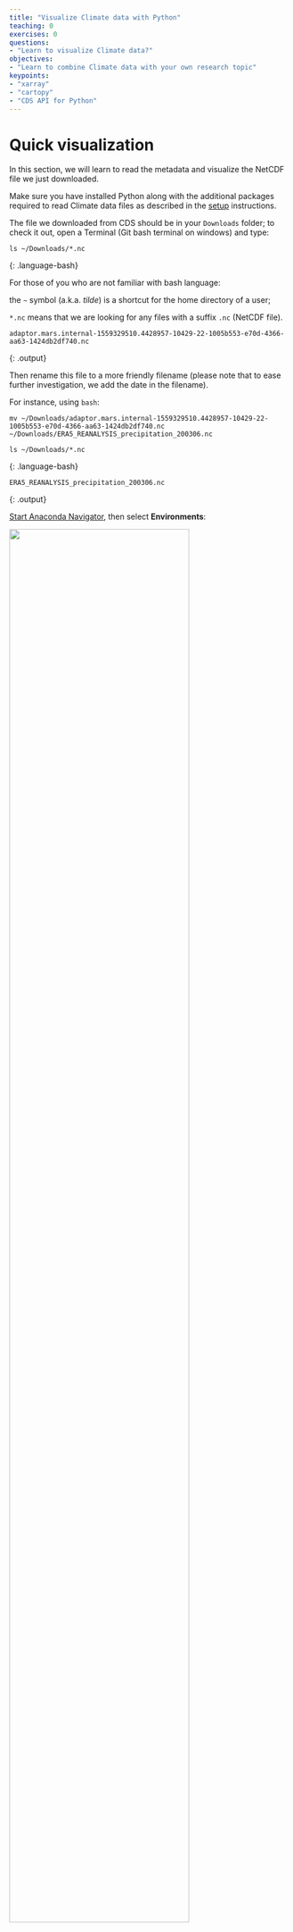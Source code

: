 ```yaml
---
title: "Visualize Climate data with Python"
teaching: 0
exercises: 0
questions:
- "Learn to visualize Climate data?"
objectives:
- "Learn to combine Climate data with your own research topic"
keypoints:
- "xarray"
- "cartopy"
- "CDS API for Python"
---
```



# Quick visualization 

In this section, we will learn to read the metadata and visualize the NetCDF file we just downloaded.

Make sure you have installed Python along with the additional packages required to read Climate 
data files as described in the [setup](../setup) instructions.

The file we downloaded from CDS should be in your `Downloads` folder; to check it out, open a Terminal (Git bash terminal on windows) and type:

~~~
ls ~/Downloads/*.nc
~~~
{: .language-bash}

For those of you who are not familiar with bash language:

the `~` symbol (a.k.a. *tilde*) is a shortcut for the home directory of a user;

`*.nc` means that we are looking for any files with a suffix `.nc` (NetCDF file).

~~~
adaptor.mars.internal-1559329510.4428957-10429-22-1005b553-e70d-4366-aa63-1424db2df740.nc
~~~
{: .output}

Then rename this file to a more friendly filename (please note that to ease further investigation, we add the date in the filename).

For instance, using `bash`:

~~~
mv ~/Downloads/adaptor.mars.internal-1559329510.4428957-10429-22-1005b553-e70d-4366-aa63-1424db2df740.nc ~/Downloads/ERA5_REANALYSIS_precipitation_200306.nc

ls ~/Downloads/*.nc
~~~
{: .language-bash}

~~~
ERA5_REANALYSIS_precipitation_200306.nc
~~~
{: .output}

[Start Anaconda Navigator](https://docs.anaconda.com/anaconda/navigator/getting-started/#navigator-starting-navigator), then select **Environments**:

<img src="../fig/anaconda-navigator-environment.png" width="80%"/>



Select the **esm-python-analysis** environment and either left-click on the triangle/arrow next to it and **Open with Jupyter Notebook**, or go back to the Home tab and click on Launch to open your **Jupyter Notebook** :

<img src="../fig/python3_notebook.png" width="80%"/>

## Get metadata

~~~
import xarray as xr

# the line above is necessary for getting 
# your plot embedded within the notebook
%matplotlib inline

dset = xr.open_dataset("~/Downloads/ERA5_REANALYSIS_precipitation_200306.nc")
print(dset)
~~~
{: .language-python}
	  
Printing `dset` returns `ERA5_REANALYSIS_precipitation_200306.nc` metadata:

~~~
<xarray.Dataset>
Dimensions:    (latitude: 721, longitude: 1440, time: 1)
Coordinates:
  * longitude  (longitude) float32 0.0 0.25 0.5 0.75 ... 359.25 359.5 359.75
  * latitude   (latitude) float32 90.0 89.75 89.5 89.25 ... -89.5 -89.75 -90.0
  * time       (time) datetime64[ns] 2003-06-01
Data variables:
    tp         (time, latitude, longitude) float32 ...
Attributes:
    Conventions:  CF-1.6
    history:      2019-05-31 19:05:13 GMT by grib_to_netcdf-2.10.0: /opt/ecmw...
~~~
{: .output}

We can see that our `dset` object is an `xarray.Dataset`, which when printed shows all the metadata associated with our netCDF data file.

In this case, we are interested in the precipitation variable contained within that xarray Dataset:

~~~
print(dset['tp'])
~~~
{: .language-python}

~~~
<xarray.DataArray 'tp' (time: 1, latitude: 721, longitude: 1440)>
[1038240 values with dtype=float32]
Coordinates:
  * longitude  (longitude) float32 0.0 0.25 0.5 0.75 ... 359.25 359.5 359.75
  * latitude   (latitude) float32 90.0 89.75 89.5 89.25 ... -89.5 -89.75 -90.0
  * time       (time) datetime64[ns] 2003-06-01
Attributes:
    units:      m
    long_name:  Total precipitation
~~~
{: .output}

The [total precipitation](https://confluence.ecmwf.int/display/CKB/ERA5+data+documentation) is in units of "metre of water per day".

## Quick visualization

~~~
dset['tp'].plot()
~~~
{: .language-python}

<img src="../fig/tp_plot.png" />

We can change the [colormap](https://matplotlib.org/users/colormaps.html) and 
adjust the maximum (remember the total precipitation is in metre):

~~~
dset['tp'].plot(cmap='jet', vmax=0.02)
~~~
{: .language-python}

<img src="../fig/tp_plot_jet.png" />

We can see there is a *band* around the equator and areas especially in Asia and South America with a lot of rain. Let's add continents and a projection using cartopy:

~~~
import matplotlib.pyplot as plt
import cartopy.crs as ccrs

fig = plt.figure(figsize=[12,5])

# 111 means 1 row, 1 col and index 1
ax = fig.add_subplot(111, projection=ccrs.PlateCarree(central_longitude=0))

dset['tp'].plot(ax=ax, vmax=0.02, cmap='jet',
                   transform=ccrs.PlateCarree())
ax.coastlines()

plt.show()
~~~
{: .language-python}

<img src="../fig/tp_plot_jet_ccrs.png" />

At this stage, do not bother too much about the [projection](https://scitools.org.uk/cartopy/docs/latest/crs/projections.html) e.g. `ccrs.PlateCarree`. 
We will discuss it in-depth in a follow-up episode.


> ## Retrieve surface air temperature
> 
> From the same product type ([ERA5 single levels Monthly means](https://cds.climate.copernicus.eu/cdsapp#!/dataset/reanalysis-era5-single-levels-monthly-means?tab=form))
> select *2m temperature*. Make sure you rename your file to *ERA5_REANALYSIS_air_temperature_200306.nc*
> 
> - Inspect the metadata of the new retrieved file
> - Visualize the *2m temperature* with Python (using a similar script as for the total precipitation).
>
> > ## Solution with Python
> > ~~~
> > dset = xr.open_dataset("~/Downloads/ERA5_REANALYSIS_air_temperature_200306.nc")
> > print(dset)
> >
> > import matplotlib.pyplot as plt
> > import cartopy.crs as ccrs
> >
> > fig = plt.figure(figsize=[12,5])
> >
> > # 111 means 1 row, 1 col and index 1
> > ax = fig.add_subplot(111, projection=ccrs.PlateCarree(central_longitude=0))
> > 
> > dset['t2m'].plot(ax=ax,  cmap='jet',
> >                    transform=ccrs.PlateCarree())
> > ax.coastlines()
> > 
> > plt.show()
> > ~~~
> > {: .language-python}
> > <img src="../fig/python-t2m.png" width="80%" />
> {: .solution}
>
{: .challenge}


> ## What is 2m temperature?
> We selected [ERA5 monthly averaged data on single levels from 1979 to present](https://cds.climate.copernicus.eu/cdsapp#!/dataset/reanalysis-era5-single-levels-monthly-means?tab=form) so we expected to get surface variables only.	
> In fact, we get all the variables on a single level and usually close to the surface. Here *2m temperature* is computed as 
> the temperature at a reference height (2 metres). This corresponds to the [surface air temperature](https://ane4bf-datap1.s3.eu-west-1.amazonaws.com/wmod8_gcos/s3fs-public/surface_temp_ecv_factsheet_201905.pdf?Yq5rPAs1YJ2iYVCutXWLnG_lTV.pRDb6). 
>
{: .callout}

## Change projection

It is very often convenient to visualize using a different projection than the original data:

~~~
import matplotlib.pyplot as plt
import cartopy.crs as ccrs

fig = plt.figure(figsize=[12,5])

# 111 means 1 row, 1 col and index 1
ax = fig.add_subplot(111, projection = ccrs.Orthographic(central_longitude=20, central_latitude=40))

dset['t2m'].plot(ax=ax,  cmap='jet',
                   transform=ccrs.PlateCarree())
ax.coastlines()

plt.show()
~~~
{: .language-python}

<img src="../fig/python-t2m-ortho.png" width="50%" />

## CMIP5 monthly data on single levels

Let's have a look at CMIP 5 climate data. 

### Retrieve precipitation

We will retrieve precipitation from [CMIP5 monthly data on single levels](https://cds.climate.copernicus.eu/cdsapp#!/dataset/projections-cmip5-monthly-single-levels?tab=form).


As you can see that you have the choice between several models, experiments and ensemble members.


<img src="../fig/CMIP5_models.png" width="60%" />

> ## CMIP5 models
>  CMIP5 (Coupled Model Intercomparison Project Phase 5) had the following objectives:
> - evaluate how realistic the models are in simulating the recent past,
> - provide projections of future climate change on two time scales, near term (out to about 2035) and long term (out to 2100 and beyond), and
> - understand some of the factors responsible for differences in model projections, including quantifying some key feedbacks such as those involving clouds and the carbon cycle. 
>
> 20 climate modeling groups from around the world participated to CMIP5.
> All the datasets are freely available from different repositories. For more information look [here](https://esgf-node.llnl.gov/projects/esgf-llnl/).
{: .callout}

We will choose NorESM1-M (Norwegian Earth System Model 1 - medium resolution) based on the [Norwegian Earth System Model](https://no.wikipedia.org/wiki/NorESM).

Please note that it is very common to analyze several models instead of one to run statistical
analysis.

> ## CMIP5 Ensemble member
>
> Many CMIP5 experiments, the so-called ensemble calculations, were calculated using several initial 
> states, initialisation methods or physics details. Ensemble calculations facilitate quantifying the 
> variability of simulation data concerning a single model.
> 
> In the CMIP5 project, ensemble members are named in the rip-nomenclature, *r* for realization, 
> *i* for initialisation and *p* for physics, followed by an integer, e.g. r1i1p1. 
> For more information look at [Experiments, ensembles, variable names and other centralized properties](https://portal.enes.org/data/enes-model-data/cmip5/datastructure).
>
{: .callout}

Select:
- **Model**: NorESM1-M (NCC, Norway)
- **Experiment**: historical
- **Ensemble**: r1i1p1
- **Period**: 185001-200512

We rename the downloaded filename to `pr_Amon_NorESM1-M_historical_r1i1p1_185001-200512.nc`.

Let's open this NetCDF file and check its metadata:

~~~
dset = xr.open_dataset("~/Downloads/pr_Amon_NorESM1-M_historical_r1i1p1_185001-200512.nc")
print(dset)
~~~
{: .language-python}

~~~
<xarray.Dataset>
Dimensions:    (bnds: 2, lat: 96, lon: 144, time: 1872)
Coordinates:
  * time       (time) object 1850-01-16 12:00:00 ... 2005-12-16 12:00:00
  * lat        (lat) float64 -90.0 -88.11 -86.21 -84.32 ... 86.21 88.11 90.0
  * lon        (lon) float64 0.0 2.5 5.0 7.5 10.0 ... 350.0 352.5 355.0 357.5
Dimensions without coordinates: bnds
Data variables:
    time_bnds  (time, bnds) object ...
    lat_bnds   (lat, bnds) float64 ...
    lon_bnds   (lon, bnds) float64 ...
    pr         (time, lat, lon) float32 ...
Attributes:
    institution:            Norwegian Climate Centre
    institute_id:           NCC
    experiment_id:          historical
    source:                 NorESM1-M 2011  atmosphere: CAM-Oslo (CAM4-Oslo-n...
    model_id:               NorESM1-M
    forcing:                GHG, SA, Oz, Sl, Vl, BC, OC
    parent_experiment_id:   piControl
    parent_experiment_rip:  r1i1p1
    branch_time:            255135.0
    contact:                Please send any requests or bug reports to noresm...
    initialization_method:  1
    physics_version:        1
    tracking_id:            5ccde64e-cfe8-47f6-9de8-9ea1621e7781
    product:                output
    experiment:             historical
    frequency:              mon
    creation_date:          2011-06-01T05:45:35Z
    history:                2011-06-01T05:45:35Z CMOR rewrote data to comply ...
    Conventions:            CF-1.4
    project_id:             CMIP5
    table_id:               Table Amon (27 April 2011) a5a1c518f52ae340313ba0...
    title:                  NorESM1-M model output prepared for CMIP5 historical
    parent_experiment:      pre-industrial control
    modeling_realm:         atmos
    realization:            1
    cmor_version:           2.6.0
~~~
{: .output}

This file contains monthly averaged data from January 1850 to December 2005. 
In CMIP the variable name for precipitation flux is called **pr**, so let's look at the metadata:

~~~
print(dset.pr)
~~~
{: .language-python}

> ## Note
> The notation **dset.pr** is equivalent to **dset['pr']**.
>
{: .callout}

~~~
<xarray.DataArray 'pr' (time: 1872, lat: 96, lon: 144)>
[25878528 values with dtype=float32]
Coordinates:
  * time     (time) object 1850-01-16 12:00:00 ... 2005-12-16 12:00:00
  * lat      (lat) float64 -90.0 -88.11 -86.21 -84.32 ... 84.32 86.21 88.11 90.0
  * lon      (lon) float64 0.0 2.5 5.0 7.5 10.0 ... 350.0 352.5 355.0 357.5
Attributes:
    standard_name:     precipitation_flux
    long_name:         Precipitation
    comment:           at surface; includes both liquid and solid phases from...
    units:             kg m-2 s-1
    original_name:     PRECT
    cell_methods:      time: mean
    cell_measures:     area: areacella
    history:           2011-06-01T05:45:35Z altered by CMOR: Converted type f...
    associated_files:  baseURL: http://cmip-pcmdi.llnl.gov/CMIP5/dataLocation...
~~~
{: .output}

The unit is: **kg m-2 s-1**. We want to convert the units from kg m-2 s-1 to something that we are 
a little more familiar with like mm day-1 or m day-1 (metre per day) that is what we had with ERA5.

To do this, consider that 1 kg of rain water spread over 1 m2 of surface is 1 mm in thickness and 
that there are 86400 seconds in one day. Therefore, 1 kg m-2 s-1 = 86400 mm day-1 or 86.4 m day-1.

So we can go ahead and multiply that array by 86.4 and update the units attribute accordingly:

~~~
dset.pr.data = dset.pr.data * 86.4
dset.pr.attrs['units'] = 'm/day' 
~~~
{: .language-python}

Then we can select the data for June 2003 and plot the precipitation field:

~~~
import matplotlib.pyplot as plt
import cartopy.crs as ccrs

fig = plt.figure(figsize=[12,5])

# 111 means 1 row, 1 col and index 1
ax = fig.add_subplot(111, projection=ccrs.PlateCarree(central_longitude=0))

dset['pr'].sel(time='200306').plot(ax=ax, cmap='jet',
                   transform=ccrs.PlateCarree())
ax.coastlines()

plt.show()
~~~
{: .language-python}

<img src="../fig/CMIP5_pr.png" width="80%" />

To select June 2003, we used xarray select `sel`. This is a very powerful tool with which you can 
specify a particular value you wish to select. You can also add a method such as `nearest` to select
the closest point to a given value. You can even select all the values inside a range (inclusive) with `slice`:

~~~
dset['pr'].sel(time=slice('200306', '200406', 12))
~~~
{: .language-python}

This command first takes the month of June 2003, then *jumps* 12 months and takes the month of June 2004.

~~~
<xarray.DataArray 'pr' (time: 2, lat: 96, lon: 144)>
array([[[2.114823e-05, 2.114823e-05, ..., 2.114823e-05, 2.114823e-05],
        [3.787203e-05, 3.682408e-05, ..., 3.772908e-05, 3.680853e-05],
        ...,
        [7.738324e-04, 8.255294e-04, ..., 7.871171e-04, 8.004216e-04],
        [6.984189e-04, 6.986369e-04, ..., 6.984310e-04, 6.983504e-04]],

       [[1.847185e-04, 1.847185e-04, ..., 1.847185e-04, 1.847185e-04],
        [8.476275e-05, 8.299961e-05, ..., 9.207508e-05, 8.666257e-05],
        ...,
        [4.763984e-04, 4.645830e-04, ..., 5.200990e-04, 4.929897e-04],
        [5.676933e-04, 5.677207e-04, ..., 5.673288e-04, 5.674717e-04]]],
      dtype=float32)
Coordinates:
  * time     (time) object 2003-06-16 00:00:00 2004-06-16 00:00:00
  * lat      (lat) float64 -90.0 -88.11 -86.21 -84.32 ... 84.32 86.21 88.11 90.0
  * lon      (lon) float64 0.0 2.5 5.0 7.5 10.0 ... 350.0 352.5 355.0 357.5
Attributes:
    standard_name:     precipitation_flux
    long_name:         Precipitation
    comment:           at surface; includes both liquid and solid phases from...
    units:             m day-1
    original_name:     PRECT
    cell_methods:      time: mean
    cell_measures:     area: areacella
    history:           2011-06-01T05:45:35Z altered by CMOR: Converted type f...
    associated_files:  baseURL: http://cmip-pcmdi.llnl.gov/CMIP5/dataLocation...
~~~
{: .output}


See [here](http://xarray.pydata.org/en/stable/indexing.html)
for more information.

> ## Remark
> We selected one year (2003) and one month (June) from both ERA5 and CMIP5 but 
> only data from re-analysis (ERA5) corresponds to the actual month of June 2003.
> Data from the climate model (CMIP5 historical) is only "one realization" of a month of June,
> typical of present day conditions, but it cannot be considered as the actual weather at that date.
> To be more realistic, climate data has to be considered over a much longer period of time. For instance,
> we could easily compute (for both ERA5 and CMIP5) the average of the month of June between 1988 and 2018 (spanning 30 years) to
> have a more reliable results. However, as you (may) have noticed, the horizontal resolution of ERA5 (1/4 x 1/4 degrees) is much
> higher than that of the CMIP data (about 2 x 2 degrees) and therefore there is much more variability/details in the re-analysis data than with NorESM.
>
{: .callout}

> ## Plot surface air temperature with CMIP5 (June 2003)
> 
> When searching for [CMIP5 monthly data on single levels](https://cds.climate.copernicus.eu/cdsapp#!/dataset/projections-cmip5-monthly-single-levels?tab=form)
> you will see that you have the choice between several models and ensemble members.
> Select:
> - **Model**: NorESM1-M (NCC, Norway)
> - **Ensemble**: r1i1p1
>
> > ## Solution with Python
> > - Retrieve a new file with *2m temperature*
> > - rename the retrieved file to **tas_Amon_NorESM1-M_historical_r1i1p1_185001-200512.nc**
> > 
> > ~~~
> > dset = xr.open_dataset("~/Downloads/tas_Amon_NorESM1-M_historical_r1i1p1_185001-200512.nc")
> > print(dset)
> > ~~~
> > {: .language-python}
> > 
> > ~~~
> > <xarray.Dataset>
> > Dimensions:    (bnds: 2, lat: 96, lon: 144, time: 1872)
> > Coordinates:
> >   * time       (time) object 1850-01-16 12:00:00 ... 2005-12-16 12:00:00
> >   * lat        (lat) float64 -90.0 -88.11 -86.21 -84.32 ... 86.21 88.11 90.0
> >   * lon        (lon) float64 0.0 2.5 5.0 7.5 10.0 ... 350.0 352.5 355.0 357.5
> >     height     float64 ...
> > Dimensions without coordinates: bnds
> > Data variables:
> >     time_bnds  (time, bnds) object ...
> >     lat_bnds   (lat, bnds) float64 ...
> >     lon_bnds   (lon, bnds) float64 ...
> >     tas        (time, lat, lon) float32 ...
> > Attributes:
> >     institution:            Norwegian Climate Centre
> >     institute_id:           NCC
> >     experiment_id:          historical
> >     source:                 NorESM1-M 2011  atmosphere: CAM-Oslo (CAM4-Oslo-n...
> >     model_id:               NorESM1-M
> >     forcing:                GHG, SA, Oz, Sl, Vl, BC, OC
> >     parent_experiment_id:   piControl
> >     parent_experiment_rip:  r1i1p1
> >     branch_time:            255135.0
> >     contact:                Please send any requests or bug reports to noresm...
> >     initialization_method:  1
> >     physics_version:        1
> >     tracking_id:            c1dd6def-d613-43ab-a8b6-f4c80738f53b
> >     product:                output
> >     experiment:             historical
> >     frequency:              mon
> >     creation_date:          2011-06-01T03:52:42Z
> >     history:                2011-06-01T03:52:42Z CMOR rewrote data to comply ...
> >     Conventions:            CF-1.4
> >     project_id:             CMIP5
> >     table_id:               Table Amon (27 April 2011) a5a1c518f52ae340313ba0...
> >     title:                  NorESM1-M model output prepared for CMIP5 historical
> >     parent_experiment:      pre-industrial control
> >     modeling_realm:         atmos
> >     realization:            1
> >     cmor_version:           2.6.0
> > ~~~
> > {: .output}
> >
> > - the name of the variable is **tas** (**Near-Surface Air Temperature**).
> > We can print metadata for **tas**:
> > 
> > ~~~
> > dset.tas
> > ~~~
> > {: .language-python}
> > 
> > You can use **dset['tas']** or **dset.tas**; the syntax is different but meaning is the same. 
> > 
> > ~~~
> > <xarray.DataArray 'tas' (time: 1872, lat: 96, lon: 144)>
> > [25878528 values with dtype=float32]
> > Coordinates:
> >  * time     (time) object 1850-01-16 12:00:00 ... 2005-12-16 12:00:00
> >  * lat      (lat) float64 -90.0 -88.11 -86.21 -84.32 ... 84.32 86.21 88.11 90.0
> >  * lon      (lon) float64 0.0 2.5 5.0 7.5 10.0 ... 350.0 352.5 355.0 357.5
> >    height   float64 ...
> > Attributes:
> >    standard_name:     air_temperature
> >    long_name:         Near-Surface Air Temperature
> >    units:             K
> >    original_name:     TREFHT
> >    cell_methods:      time: mean
> >    cell_measures:     area: areacella
> >    history:           2011-06-01T03:52:41Z altered by CMOR: Treated scalar d...
> >    associated_files:  baseURL: http://cmip-pcmdi.llnl.gov/CMIP5/dataLocation...
> > ~~~
> > {: .output}
> > 
> > ~~~
> > import matplotlib.pyplot as plt
> > import cartopy.crs as ccrs
> > 
> > fig = plt.figure(figsize=[12,5])
> > 
> > # 111 means 1 row, 1 col and index 1
> > ax = fig.add_subplot(111, projection=ccrs.PlateCarree(central_longitude=0))
> > 
> > dset['tas'].sel(time='200306').plot(ax=ax, cmap='jet',
> >                    transform=ccrs.PlateCarree())
> > ax.coastlines()
> > 
> > plt.show()
> > ~~~
> > {: .language-python}
> >
> > <img src="../fig/as_Amon_NorESM1-M_historical_r1i1p1_200306.png" width="80%" />
> > 
> {: .solution}
{: .challenge}

# Retrieve Climate data with CDS API

Using CDS web interface is very useful when you need to retrieve small amount of data and you do not need to customize 
your request. However, it is often very useful to retrieve climate data directly on the computer where you
need to run your postprocessing workflow.

In that case, you can use the CDS API (Application Programming Interface) to retrieve Climate data directly in Python
from the Climate Data Store.

We will be using `cdsapi` python package.

## Get your API key

- Make sure you login to the [Climate Data Store](https://cds.climate.copernicus.eu/#!/home)

- Click on your username (top right of the main page) to get your API key.

<img src="../fig/CDS_API.png" width="80%" />

- Copy the code displayed beside, in the file `$HOME/.cdsapirc`

~~~
url: https://cds.climate.copernicus.eu/api/v2
key: UID:KEY
~~~
{: .language-bash}

Where UID is your `uid` and  KEY your API key. See [documentation](https://cds.climate.copernicus.eu/api-how-to)
to get your API and related information.

## Use CDS API

Once the CDS API client is installed, it can be used to request data from the datasets listed in the CDS catalogue. It is necessary to agree to the Terms of Use of every datasets that you intend to download.

Attached to each dataset download form, the button **Show API Request** displays the python code to
 be used. The request can be formatted using the interactive form. The api call must follow the syntax:

~~~
import cdsapi
c = cdsapi.Client()

c.retrieve("dataset-short-name", 
           {... sub-selection request ...}, 
           "target-file")
~~~
{: .language-python}

For instance to retrieve the same ERA5 dataset e.g. near surface air temperature for June 2003:

<img src="../fig/CDSAPI_t2m_ERA5.png" width="80%" />

Let's try it:

~~~
import cdsapi

c = cdsapi.Client()

c.retrieve(
    'reanalysis-era5-single-levels-monthly-means',
    {
        'product_type':'monthly_averaged_reanalysis',
        'variable':'2m_temperature',
        'year':'2003',
        'month':'06',
        'time':'00:00',
        'format':'netcdf'
    },
    'download.nc')
~~~
{: .language-python}


## Geographical subset

~~~
import cdsapi

c = cdsapi.Client()

c.retrieve(
    'reanalysis-era5-single-levels-monthly-means',
    {      
        'area'          : [60, -10, 50, 2], # North, West, South, East. Default: global
        'product_type':'monthly_averaged_reanalysis',
        'variable':'2m_temperature',
        'year':'2003',
        'month':'06',
        'time':'00:00',
        'format':'netcdf'
    },
    'download_small_area.nc')
~~~
{: .language-python}

## Change horizontal resolution 

For instance to get a coarser resolution:

~~~
import cdsapi

c = cdsapi.Client()

c.retrieve(
    'reanalysis-era5-single-levels-monthly-means',
    {      
        'area'          : [60, -10, 50, 2], # North, West, South, East. Default: global
        'grid'          : [1.0, 1.0], # Latitude/longitude grid: east-west (longitude) and north-south resolution (latitude). Default: 0.25 x 0.25
        'product_type':'monthly_averaged_reanalysis',
        'variable':'2m_temperature',
        'year':'2003',
        'month':'06',
        'time':'00:00',
        'format':'netcdf'
    },
    'download_small.nc')
~~~
{: .language-python}

More information can be found [here](https://confluence.ecmwf.int/display/CKB/C3S+ERA5%3A+Web+API+to+CDS+API).
       
## To download CMIP 5 Climate data via CDS API

~~~
import cdsapi

c = cdsapi.Client()

c.retrieve(
    'projections-cmip5-monthly-single-levels',
    {
        'variable':'2m_temperature',
        'model':'noresm1_m',
        'experiment':'historical',
        'ensemble_member':'r1i1p1',
        'period':'185001-200512'
    },
    'download_CMIP5.nc')
~~~
{: .language-python}


{% include links.md %}

